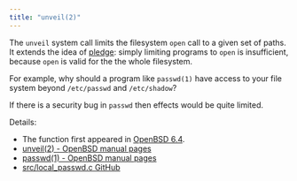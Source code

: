 ```yaml
---
title: "unveil(2)"
---
```


The `unveil` system call limits the filesystem `open` call to a
given set of paths. It extends the idea of [pledge](/fact/pledge/):
simply limiting programs to `open` is insufficient, because `open` is valid
for the the whole filesystem.

For example, why should a program like `passwd(1)` have access to your file 
system beyond `/etc/passwd` and `/etc/shadow`?

If there is a security bug in `passwd` then effects would be quite limited.



Details:

* The function first appeared in [OpenBSD 6.4](https://openbsd.org/64.html).
* [unveil(2) - OpenBSD manual pages](https://man.openbsd.org/unveil.2)
* [passwd(1) - OpenBSD manual pages](https://man.openbsd.org/passwd.1)
* [src/local_passwd.c GitHub](https://github.com/openbsd/src/blob/95235fadcb56c0c38283487ebc2ba41807a07a02/usr.bin/passwd/local_passwd.c#L75-L86)
